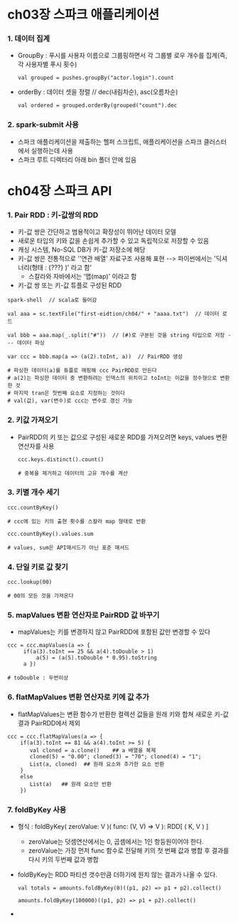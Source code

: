# ch03장 스파크 애플리케이션 



### 1. 데이터 집계

- GroupBy : 푸시를 사용자 이름으로 그룹핑하면서 각 그룹별 로우 개수를 집계(즉, 각 사용자별 푸시 횟수)

  ```spark
  val grouped = pushes.groupBy("actor.login").count
  ```

- orderBy : 데이터 셋을 정렬  // dec(내림차순), asc(오름차순)

  ```spark
  val ordered = grouped.orderBy(grouped("count").dec
  ```



### 2. spark-submit  사용

- 스파크 애플리케이션을 제출하는 헬퍼 스크립트, 애플리케이션을 스파크 클러스터에서 실행하는데 사용
- 스파크 루트 디렉터리 아래 bin 폴더 안에 있음

# ch04장 스파크 API 



### 1. Pair RDD  : 키-값쌍의 RDD

- 키-값 쌍은 간단하고 범용적이고 확장성이 뛰어난 데이터 모델
- 새로운 타입의 키와 값을 손쉽게 추가할 수 있고 독립적으로 저장할 수 있음
- 캐싱 시스템, No-SQL DB가 키-값 저장소에 해당
- 키-값 쌍은 전통적으로 ''연관 배열' 자료구조 사용해 표현 --> 파이썬에서는 '딕셔너리(형태 : {???} )' 라고 함'
  - 스칼라와 자바에서는 '맵(map)' 이라고 함
- 키-값 쌍 또는 키-값 튜플로 구성된 RDD

```
spark-shell  // scala로 들어감
```

```
val aaa = sc.textFile("first-eidtion/ch04/" + "aaaa.txt")  // 데이터 로드
```

```
val bbb = aaa.map(_.split("#"))  // (#)로 구분된 것을 string 타입으로 저장 --- 데이터 파싱  
```

```
var ccc = bbb.map(a => (a(2).toInt, a))  // PairRDD 생성

# 파싱한 데이터(a)를 튜플로 매핑해 ccc PairRDD로 만든다 
# a(2)는 파싱한 데이터 중 변환하려는 인덱스의 위치이고 toInt는 이값을 정수형으로 변환한 것
# 마지막 tran은 첫번째 요소로 지정하는 것이다
# val(값), var(변수)로 ccc는 변수로 갱신 가능
```



### 2. 키값 가져오기

- PairRDD의 키 또는 값으로 구성된  새로운 RDD를 가져오려면 keys, values 변환 연산자를 사용

  ```
  ccc.keys.distinct().count()
  
  # 중복을 제거하고 데이터의 고유 개수를 계산
  ```



### 3. 키별 개수 세기

```
ccc.countByKey()

# ccc에 있는 키의 출현 횟수를 스칼라 map 형태로 반환
```

```
ccc.countByKey().values.sum

# values, sum은 API매서드가 아닌 표준 매서드
```



### 4. 단일 키로 값 찾기

```
ccc.lookup(00)

# 00의 모든 것을 가져온다
```



### 5. mapValues 변환 연산자로 PairRDD 값 바꾸기

- mapValues는 키를 변경하지 않고 PairRDD에 포함된 값만 변경할 수 있다

```
ccc = ccc.mapValues(a => {
     if(a(3).toInt == 25 && a(4).toDouble > 1)  
         a(5) = (a(5).toDouble * 0.95).toString
     a })

# toDouble : 두번이상
```



### 6. flatMapValues 변환 연산자로 키에 값 추가

- flatMapValues는 변환 함수가 반환한 컬렉션 값들을 원래 키와 합쳐 새로운 키-값 결과 PairRDD에서 제외

```
ccc = ccc.flatMapValues(a => {
    if(a(3).toInt == 81 && a(4).toInt >= 5) {
       val cloned = a.clone()    ## a 배열을 복제
       cloned(5) = "0.00"; cloned(3) = "70"; cloned(4) = "1";
       List(a, cloned)  ## 원래 요소와 추가한 요소 반환
    }
    else
       List(a)   ## 원래 요소만 반환
    })
```



### 7. foldByKey 사용

- 형식 : foldByKey( zeroValue: V )( func: (V, V) => V ): RDD[ ( K, V ) ]

  - zeroValue는 덧셈연산에서는 0, 곱셈에서는 1인 항등원이어야 한다.
  - zeroValue는 가장 먼저 func 함수로 전달해 키의 첫 번째 값과 병합 후 결과를 다시 키의 두번째 값과 병합

- foldByKey는 RDD 파티션 갯수만큼 더하기에 원치 않는 결과가 나올 수 있다.

  ```
  val totals = amounts.foldByKey(0)((p1, p2) => p1 + p2).collect()
  ```

  ```
  amounts.foldByKey(100000)((p1, p2) => p1 + p2).collect()
  ```

  

- 